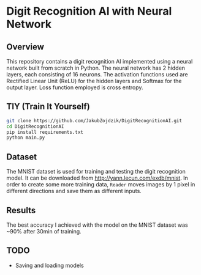 # Digit Recognition AI with Neural Network

## Overview

This repository contains a digit recognition AI implemented using a neural network built from scratch in Python. The neural network has 2 hidden layers, each consisting of 16 neurons. The activation functions used are Rectified Linear Unit (ReLU) for the hidden layers and Softmax for the output layer. Loss function employed is cross entropy.

## TIY (Train It Yourself)

```sh
git clone https://github.com/JakubZojdzik/DigitRecognitionAI.git
cd DigitRecognitionAI
pip install requirements.txt
python main.py
```

## Dataset

The MNIST dataset is used for training and testing the digit recognition model. It can be downloaded from http://yann.lecun.com/exdb/mnist. In order to create some more training data, `Reader` moves images by 1 pixel in different directions and save them as different inputs.

## Results

The best accuracy I achieved with the model on the MNIST dataset was ~90% after 30min of training.

## TODO

- Saving and loading models